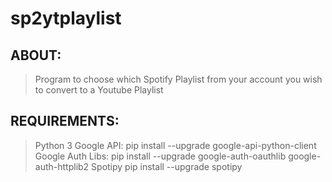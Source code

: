 # sp2ytplaylist

## ABOUT:
> Program to choose which Spotify Playlist from your account you wish to convert to a Youtube Playlist

## REQUIREMENTS:
>Python 3
>Google API:
>   pip install --upgrade google-api-python-client
>Google Auth Libs:
>   pip install --upgrade google-auth-oauthlib google-auth-httplib2
>Spotipy
>   pip install --upgrade spotipy
